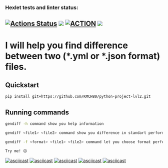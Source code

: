 ### Hexlet tests and linter status:
[![Actions Status](https://github.com/KMCH80/python-project-lvl2/workflows/hexlet-check/badge.svg)](https://github.com/KMCH80/python-project-lvl2/actions)
<a href="https://codeclimate.com/github/KMCH80/python-project-lvl2/maintainability"><img src="https://api.codeclimate.com/v1/badges/4addd77e19debe4bb696/maintainability" /></a>
[![ACTION](https://github.com/KMCH80/python-project-lvl2/actions/workflows/Action.yml/badge.svg)](https://github.com/KMCH80/python-project-lvl2/actions/workflows/Action.yml)
<a href="https://codeclimate.com/github/KMCH80/python-project-lvl2/test_coverage"><img src="https://api.codeclimate.com/v1/badges/4addd77e19debe4bb696/test_coverage" /></a>
---

# I will help you find difference between two (*.yml or *.json format) files.      

## Quickstart
```bash
pip install git+https://github.com/KMCH80/python-project-lvl2.git
```

## Running commands
```bash
gendiff -h command show you help information
```
```bash
gendiff <file1> <file2> command show you difference in standart performance (<file1> and <file2> - full files names)
```
```bash
gendiff -f <format> <file1> <file2> command let you choose format performance (<format> could be plain or json)
```
```bash
Try me! 😉
```
[![asciicast](https://asciinema.org/a/YB5zWhaJeNf4oIXq8b1FN5rfR.svg)](https://asciinema.org/a/YB5zWhaJeNf4oIXq8b1FN5rfR)
[![asciicast](https://asciinema.org/a/w01wuBwDfieGuBetZtB5Y2v0u.svg)](https://asciinema.org/a/w01wuBwDfieGuBetZtB5Y2v0u)
[![asciicast](https://asciinema.org/a/Y9cj3AbCemR5iLMDq960QLcah.svg)](https://asciinema.org/a/Y9cj3AbCemR5iLMDq960QLcah)
[![asciicast](https://asciinema.org/a/68jb3WvZUL4d5Bz0TTRNvac4S.svg)](https://asciinema.org/a/68jb3WvZUL4d5Bz0TTRNvac4S)
[![asciicast](https://asciinema.org/a/C3WxCmJpsdOOYedPNbAp3YTtm.svg)](https://asciinema.org/a/C3WxCmJpsdOOYedPNbAp3YTtm)
